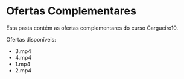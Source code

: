 # Ofertas Complementares

Esta pasta contém as ofertas complementares do curso Cargueiro10.

Ofertas disponíveis:
- 3.mp4
- 4.mp4
- 1.mp4
- 2.mp4